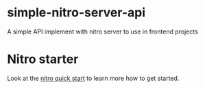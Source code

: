 # simple-nitro-server-api

A simple API implement with nitro server to use in frontend projects

# Nitro starter

Look at the [nitro quick start](https://nitro.build/guide#quick-start) to learn more how to get started.
